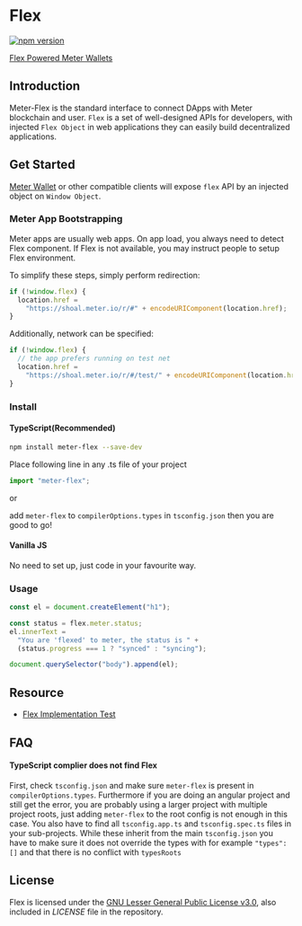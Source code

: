 # Flex

[![npm version](https://badge.fury.io/js/meter-flex.svg)](https://badge.fury.io/js/meter-flex)

[Flex Powered Meter Wallets](https://www.meter.io/developers/)

## Introduction

Meter-Flex is the standard interface to connect DApps with Meter blockchain and user. `Flex` is a set of well-designed APIs for developers, with injected `Flex Object` in web applications they can easily build decentralized applications.

## Get Started

[Meter Wallet](https://www.meter.io/developers/) or other compatible clients will expose `flex` API by an injected object on `Window Object`.

### Meter App Bootstrapping

Meter apps are usually web apps. On app load, you always need to detect Flex component. If Flex is not available, you may instruct people to setup Flex environment.

To simplify these steps, simply perform redirection:

```javascript
if (!window.flex) {
  location.href =
    "https://shoal.meter.io/r/#" + encodeURIComponent(location.href);
}
```

Additionally, network can be specified:

```javascript
if (!window.flex) {
  // the app prefers running on test net
  location.href =
    "https://shoal.meter.io/r/#/test/" + encodeURIComponent(location.href);
}
```

### Install

#### TypeScript(Recommended)

```bash
npm install meter-flex --save-dev
```

Place following line in any .ts file of your project

```typescript
import "meter-flex";
```

or

add `meter-flex` to `compilerOptions.types` in `tsconfig.json` then you are good to go!

#### Vanilla JS

No need to set up, just code in your favourite way.

### Usage

```javascript
const el = document.createElement("h1");

const status = flex.meter.status;
el.innerText =
  "You are 'flexed' to meter, the status is " +
  (status.progress === 1 ? "synced" : "syncing");

document.querySelector("body").append(el);
```

## Resource

- [Flex Implementation Test](https://flex-impl-test.meter.io)

## FAQ

#### TypeScript complier does not find Flex

First, check `tsconfig.json` and make sure `meter-flex` is present in `compilerOptions.types`. Furthermore if you are doing an angular project and still get the error, you are probably using a larger project with multiple project roots, just adding `meter-flex` to the root config is not enough in this case. You also have to find all `tsconfig.app.ts` and `tsconfig.spec.ts` files in your sub-projects. While these inherit from the main `tsconfig.json` you have to make sure it does not override the types with for example `"types": []` and that there is no conflict with `typesRoots`

## License

Flex is licensed under the
[GNU Lesser General Public License v3.0](https://www.gnu.org/licenses/lgpl-3.0.html), also included
in _LICENSE_ file in the repository.

